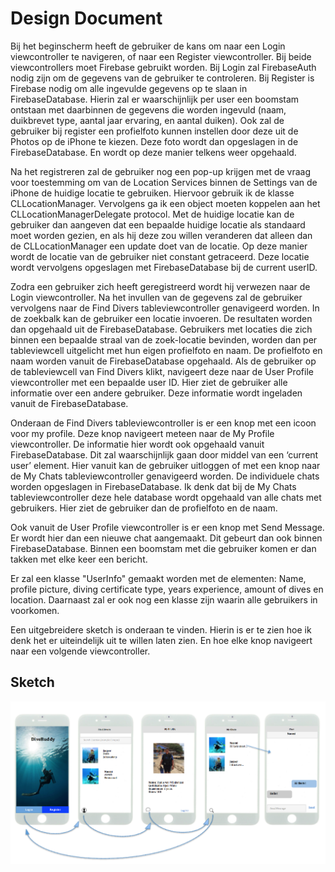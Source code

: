 # Design Document

Bij het beginscherm heeft de gebruiker de kans om naar een Login viewcontroller te navigeren, of naar een Register viewcontroller. Bij beide  viewcontrollers moet Firebase gebruikt worden. Bij Login zal FirebaseAuth nodig zijn om de gegevens van de gebruiker te controleren. Bij Register is Firebase nodig om alle ingevulde gegevens op te slaan in FirebaseDatabase. Hierin zal er waarschijnlijk per user een  boomstam ontstaan met daarbinnen de gegevens die worden ingevuld (naam, duikbrevet type, aantal jaar ervaring, en aantal duiken).  Ook zal de gebruiker bij register een profielfoto kunnen instellen door deze uit de Photos op de iPhone te kiezen. Deze foto wordt dan opgeslagen in de FirebaseDatabase. En wordt op deze manier telkens weer opgehaald.

Na het registreren zal de gebruiker nog een pop-up krijgen met de vraag voor toestemming om van de Location Services binnen de Settings van de iPhone de huidige locatie te gebruiken.  Hiervoor gebruik ik de klasse CLLocationManager. Vervolgens ga ik een object moeten koppelen aan het CLLocationManagerDelegate protocol.  Met de huidige locatie kan de gebruiker dan aangeven dat een bepaalde huidige locatie als standaard moet worden gezien, en als hij deze zou willen veranderen dat alleen dan de CLLocationManager een update doet van de locatie. Op deze manier wordt de locatie van de gebruiker niet constant getraceerd. Deze locatie wordt vervolgens opgeslagen met FirebaseDatabase bij de current userID.

Zodra een gebruiker zich heeft geregistreerd wordt hij verwezen naar de Login viewcontroller. Na het invullen van de gegevens zal de gebruiker vervolgens naar de Find Divers tableviewcontroller genavigeerd worden. In de zoekbalk kan de gebruiker een locatie invoeren. De resultaten worden dan opgehaald uit de FirebaseDatabase. Gebruikers met locaties die zich binnen een bepaalde straal van de zoek-locatie bevinden, worden dan per tableviewcell uitgelicht met hun eigen profielfoto en naam. De profielfoto en naam worden vanuit de FirebaseDatabase opgehaald. Als de gebruiker op de tableviewcell van Find Divers klikt, navigeert deze naar de User Profile viewcontroller met een bepaalde user ID. Hier ziet de gebruiker alle informatie over een andere gebruiker. Deze informatie wordt ingeladen vanuit de FirebaseDatabase.

Onderaan de Find Divers tableviewcontroller is er een knop met een icoon voor my profile. Deze knop navigeert meteen naar de My Profile viewcontroller. De informatie hier wordt ook opgehaald vanuit FirebaseDatabase. Dit zal waarschijnlijk gaan door middel van een ‘current user’ element. Hier vanuit kan de gebruiker uitloggen of met een knop naar de My Chats tableviewcontroller genavigeerd worden. De individuele chats worden opgeslagen in FirebaseDatabase. Ik denk dat bij de My Chats tableviewcontroller deze hele database wordt opgehaald van alle chats met gebruikers. Hier ziet de gebruiker dan de profielfoto en de naam.

Ook vanuit de User Profile viewcontroller is er een knop met Send Message. Er wordt hier dan een nieuwe chat aangemaakt. Dit gebeurt dan ook binnen FirebaseDatabase. Binnen een boomstam met die gebruiker komen er dan takken met elke keer een bericht.

Er zal een klasse "UserInfo" gemaakt worden met de elementen:
Name, profile picture, diving certificate type, years experience, amount of dives en location.
Daarnaast zal er ook nog een klasse zijn waarin alle gebruikers in voorkomen.

Een uitgebreidere sketch is onderaan te vinden. Hierin is er te zien hoe ik denk het er uiteindelijk uit te willen laten zien. En hoe elke knop navigeert naar een volgende viewcontroller.

## Sketch
![screenshot](doc/screenshot2.png "Screenshot")
